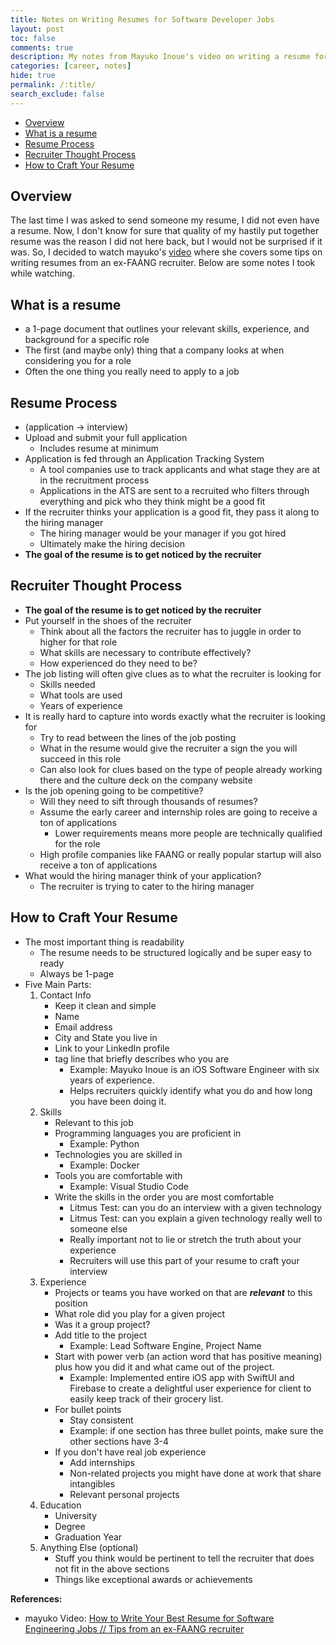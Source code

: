 ```yaml
---
title: Notes on Writing Resumes for Software Developer Jobs
layout: post
toc: false
comments: true
description: My notes from Mayuko Inoue's video on writing a resume for a software developer job.
categories: [career, notes]
hide: true
permalink: /:title/
search_exclude: false
---
```


* [Overview](#overview)
* [What is a resume](#what-is-a-resume)
* [Resume Process](#resume-process)
* [Recruiter Thought Process](#recruiter-thought-process)
* [How to Craft Your Resume](#how-to-craft-your-resume)



## Overview

The last time I was asked to send someone my resume, I did not even have a resume. Now, I don't know for sure that quality of my hastily put together resume was the reason I did not here back, but I would not be surprised if it was. So, I decided to watch mayuko's [video](https://www.youtube.com/watch?v=J5gy9iqjwXM) where she covers some tips on writing resumes from an ex-FAANG recruiter. Below are some notes I took while watching.



## What is a resume

- a 1-page document that outlines your relevant skills, experience, and background for a specific role
- The first (and maybe only) thing that a company looks at when considering you for a role
- Often the one thing you really need to apply to a job

## Resume Process

- (application → interview)
- Upload and submit your full application
    - Includes resume at minimum
- Application is fed through an Application Tracking System
    - A tool companies use to track applicants and what stage they are at in the recruitment process
    - Applications in the ATS are sent to a recruited who filters through everything and pick who they think might be a good fit
- If the recruiter thinks your application is a good fit, they pass it along to the hiring manager
    - The hiring manager would be your manager if you got hired
    - Ultimately make the hiring decision
- **The goal of the resume is to get noticed by the recruiter**

## Recruiter Thought Process

- **The goal of the resume is to get noticed by the recruiter**
- Put yourself in the shoes of the recruiter
    - Think about all the factors the recruiter has to juggle in order to higher for that role
    - What skills are necessary to contribute effectively?
    - How experienced do they need to be?
- The job listing will often give clues as to what the recruiter is looking for
    - Skills needed
    - What tools are used
    - Years of experience
- It is really hard to capture into words exactly what the recruiter is looking for
    - Try to read between the lines of the job posting
    - What in the resume would give the recruiter a sign the you will succeed in this role
    - Can also look for clues based on the type of people already working there and the culture deck on the company website
- Is the job opening going to be competitive?
    - Will they need to sift through thousands of resumes?
    - Assume the early career and internship roles are going to receive a ton of applications
        - Lower requirements means more people are technically qualified for the role
    - High profile companies like FAANG or really popular startup will also receive a ton of applications
- What would the hiring manager think of your application?
    - The recruiter is trying to cater to the hiring manager

## How to Craft Your Resume

- The most important thing is readability
    - The resume needs to be structured logically and be super easy to ready
    - Always be 1-page
- Five Main Parts:
    1. Contact Info
        - Keep it clean and simple
        - Name
        - Email address
        - City and State you live in
        - Link to your LinkedIn profile
        - tag line that briefly describes who you are
            - Example: Mayuko Inoue is an iOS Software Engineer with six years of experience.
            - Helps recruiters quickly identify what you do and how long you have been doing it.
    2. Skills
        - Relevant to this job
        - Programming languages you are proficient in
            - Example: Python
        - Technologies you are skilled in
            - Example: Docker
        - Tools you are comfortable with
            - Example: Visual Studio Code
        - Write the skills in the order you are most comfortable
            - Litmus Test: can you do an interview with a given technology
            - Litmus Test: can you explain a given technology really well to someone else
            - Really important not to lie or stretch the truth about your experience
            - Recruiters will use this part of your resume to craft your interview
    3. Experience
        - Projects or teams you have worked on that are ***relevant*** to this position
        - What role did you play for a given project
        - Was it a group project?
        - Add title to the project
            - Example: Lead Software Engine, Project Name
        - Start with power verb (an action word that has positive meaning) plus how you did it and what came out of the project.
            - Example: Implemented entire iOS app with SwiftUI and Firebase to create a delightful user experience for client to easily keep track of their grocery list.
        - For bullet points
            - Stay consistent
            - Example: if one section has three bullet points, make sure the other sections have 3-4
        - If you don't have real job experience
            - Add internships
            - Non-related projects you might have done at work that share intangibles
            - Relevant personal projects
    4. Education
        - University
        - Degree
        - Graduation Year
    5. Anything Else (optional)
        - Stuff you think would be pertinent to tell the recruiter that does not fit in the above sections
        - Things like exceptional awards or achievements



**References:**

* mayuko Video: [How to Write Your Best Resume for Software Engineering Jobs // Tips from an ex-FAANG recruiter](https://www.youtube.com/watch?v=J5gy9iqjwXM)

